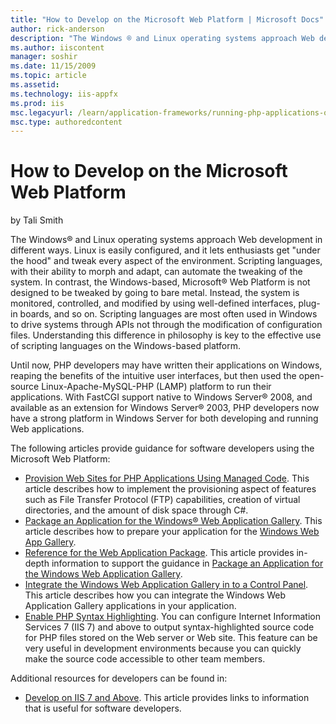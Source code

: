```yaml
---
title: "How to Develop on the Microsoft Web Platform | Microsoft Docs"
author: rick-anderson
description: "The Windows ® and Linux operating systems approach Web development in different ways. Linux is easily configured, and it lets enthusiasts get “under the hood..."
ms.author: iiscontent
manager: soshir
ms.date: 11/15/2009
ms.topic: article
ms.assetid: 
ms.technology: iis-appfx
ms.prod: iis
msc.legacyurl: /learn/application-frameworks/running-php-applications-on-iis/how-to-develop-on-the-microsoft-web-platform
msc.type: authoredcontent
---
```

How to Develop on the Microsoft Web Platform
====================
by Tali Smith

The Windows® and Linux operating systems approach Web development in different ways. Linux is easily configured, and it lets enthusiasts get "under the hood" and tweak every aspect of the environment. Scripting languages, with their ability to morph and adapt, can automate the tweaking of the system. In contrast, the Windows-based, Microsoft® Web Platform is not designed to be tweaked by going to bare metal. Instead, the system is monitored, controlled, and modified by using well-defined interfaces, plug-in boards, and so on. Scripting languages are most often used in Windows to drive systems through APIs not through the modification of configuration files. Understanding this difference in philosophy is key to the effective use of scripting languages on the Windows-based platform.

Until now, PHP developers may have written their applications on Windows, reaping the benefits of the intuitive user interfaces, but then used the open-source Linux-Apache-MySQL-PHP (LAMP) platform to run their applications. With FastCGI support native to Windows Server® 2008, and available as an extension for Windows Server® 2003, PHP developers now have a strong platform in Windows Server for both developing and running Web applications.

The following articles provide guidance for software developers using the Microsoft Web Platform:

- [Provision Web Sites for PHP Applications Using Managed Code](provision-web-sites-for-php-applications-using-managed-code.md). This article describes how to implement the provisioning aspect of features such as File Transfer Protocol (FTP) capabilities, creation of virtual directories, and the amount of disk space through C#.
- [Package an Application for the Windows® Web Application Gallery](../../develop/windows-web-application-gallery/package-an-application-for-the-windows-web-application-gallery.md). This article describes how to prepare your application for the [Windows Web App Gallery](https://www.microsoft.com/web/gallery/).
- [Reference for the Web Application Package](../../develop/windows-web-application-gallery/reference-for-the-web-application-package.md). This article provides in-depth information to support the guidance in [Package an Application for the Windows Web Application Gallery](../../develop/windows-web-application-gallery/package-an-application-for-the-windows-web-application-gallery.md).
- [Integrate the Windows Web Application Gallery in to a Control Panel](../../develop/windows-web-application-gallery/integrate-the-windows-web-application-gallery-into-a-control-panel.md). This article describes how you can integrate the Windows Web Application Gallery applications in your application.
- [Enable PHP Syntax Highlighting](enable-php-syntax-highlighting-on-iis-7-and-above.md). You can configure Internet Information Services 7 (IIS 7) and above to output syntax-highlighted source code for PHP files stored on the Web server or Web site. This feature can be very useful in development environments because you can quickly make the source code accessible to other team members.

Additional resources for developers can be found in:

- [Develop on IIS 7 and Above](develop-on-iis-7-and-above.md). This article provides links to information that is useful for software developers.